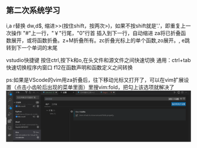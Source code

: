 



第二次系统学习
------
i,a
r替换
dw,d$,
缩进>>(按住shift，按两次>)，如果不按shift就是'.'，即重复上一次操作
"#"上一行，"￥"行尾，"0"行首
插入到下一行，自动缩进
za将已折叠函数展开，或将函数折叠。z+M折叠所有。zc折叠光标上的单个函数,zo展开。,
e跳转到下一个单词的末尾

vstudio快捷键
按住ctrl,按下k和o,在头文件和源文件之间快速切换
通用：ctrl+tab快速切换程序内窗口
f12在函数声明和函数定义之间转换

ps:如果是VScode的vim用za折叠后，往下移动光标又打开了，可以在vim扩展设置（点击小齿轮后出现的菜单里面）里搜vim:fold，把勾上该选项就解决了
![Alt text](image.png)